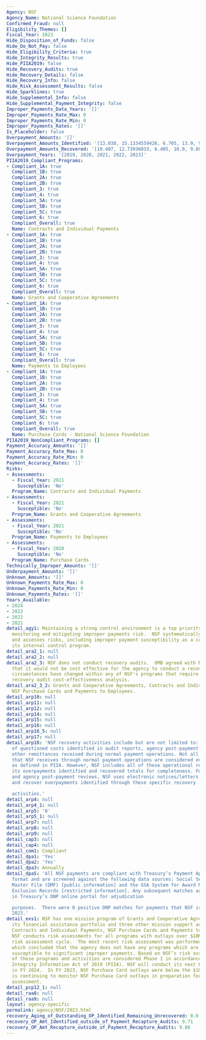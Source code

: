 ```yaml
---
Agency: NSF
Agency_Name: National Science Foundation
Confirmed_Fraud: null
Eligibility_Themes: []
Fiscal_Year: 2023
Hide_Disposition_of_Funds: false
Hide_Do_Not_Pay: false
Hide_Eligibility_Criteria: true
Hide_Integrity_Results: true
Hide_PIIA2019: false
Hide_Recovery_Audits: true
Hide_Recovery_Details: false
Hide_Recovery_Info: false
Hide_Risk_Assessment_Results: false
Hide_Sparklines: true
Hide_Supplemental_Info: false
Hide_Supplemental_Payment_Integrity: false
Improper_Payments_Data_Years: '[]'
Improper_Payments_Rate_Max: 0
Improper_Payments_Rate_Min: 0
Improper_Payments_Rates: '[]'
Is_Placeholder: false
Overpayment_Amounts: '[]'
Overpayment_Amounts_Identified: '[13.038, 15.1334559426, 6.705, 13.9, 9.71]'
Overpayment_Amounts_Recovered: '[10.407, 12.73936033, 6.405, 10.0, 9.88]'
Overpayment_Years: '[2019, 2020, 2021, 2022, 2023]'
PIIA2019_Compliant_Programs:
- Compliant_1A: true
  Compliant_1B: true
  Compliant_2A: true
  Compliant_2B: true
  Compliant_3: true
  Compliant_4: true
  Compliant_5A: true
  Compliant_5B: true
  Compliant_5C: true
  Compliant_6: true
  Compliant_Overall: true
  Name: Contracts and Individual Payments
- Compliant_1A: true
  Compliant_1B: true
  Compliant_2A: true
  Compliant_2B: true
  Compliant_3: true
  Compliant_4: true
  Compliant_5A: true
  Compliant_5B: true
  Compliant_5C: true
  Compliant_6: true
  Compliant_Overall: true
  Name: Grants and Cooperative Agreements
- Compliant_1A: true
  Compliant_1B: true
  Compliant_2A: true
  Compliant_2B: true
  Compliant_3: true
  Compliant_4: true
  Compliant_5A: true
  Compliant_5B: true
  Compliant_5C: true
  Compliant_6: true
  Compliant_Overall: true
  Name: Payments to Employees
- Compliant_1A: true
  Compliant_1B: true
  Compliant_2A: true
  Compliant_2B: true
  Compliant_3: true
  Compliant_4: true
  Compliant_5A: true
  Compliant_5B: true
  Compliant_5C: true
  Compliant_6: true
  Compliant_Overall: true
  Name: Purchase Cards - National Science Foundation
PIIA2019_NonCompliant_Programs: []
Payment_Accuracy_Amounts: '[]'
Payment_Accuracy_Rate_Max: 0
Payment_Accuracy_Rate_Min: 0
Payment_Accuracy_Rates: '[]'
Risks:
- Assessments:
  - Fiscal_Year: 2021
    Susceptible: 'No'
  Program_Name: Contracts and Individual Payments
- Assessments:
  - Fiscal_Year: 2021
    Susceptible: 'No'
  Program_Name: Grants and Cooperative Agreements
- Assessments:
  - Fiscal_Year: 2021
    Susceptible: 'No'
  Program_Name: Payments to Employees
- Assessments:
  - Fiscal_Year: 2020
    Susceptible: 'No'
  Program_Name: Purchase Cards
Technically_Improper_Amounts: '[]'
Underpayment_Amounts: '[]'
Unknown_Amounts: '[]'
Unknown_Payments_Rate_Max: 0
Unknown_Payments_Rate_Min: 0
Unknown_Payments_Rates: '[]'
Years_Available:
- 2024
- 2023
- 2022
- 2021
detail_agy1: Maintaining a strong control environment is a top priority for NSF in
  monitoring and mitigating improper payments risk.  NSF systematically identifies
  and assesses risks, including improper payment susceptibility as a cornerstone of
  its internal control program.
detail_ara2_1: null
detail_ara2_2: null
detail_ara2_3: NSF does not conduct recovery audits.  OMB agreed with NSF's analysis
  that it would not be cost effective for the agency to conduct a recovery audit program.  No
  circumstances have changed within any of NSF's programs that require an additional
  recovery audit cost-effectiveness analysis.
detail_ara2_3_2: Grants and Cooperative Agreements, Contracts and Individual Payments,
  NSF Purchase Cards and Payments to Employees.
detail_arp10: null
detail_arp11: null
detail_arp12: null
detail_arp14: null
detail_arp15: null
detail_arp16: null
detail_arp16_5: null
detail_arp17: null
detail_arp18: 'NSF recovery activities include but are not limited to: resolution
  of questioned costs identified in audit reports, agency post-payment reviews, and
  other remittances received during normal payment operations. Not all remittances
  that NSF receives through normal payment operations are considered overpayments
  as defined in PIIA. However, NSF includes all of these operational remittances in
  its overpayments identified and recovered totals for completeness. For audit resolution
  and agency post-payment reviews, NSF uses electronic notices/letters to identify
  and recover overpayments identified through these specific recovery

  activities.'
detail_arp4: null
detail_arp4_1: null
detail_arp5: '0'
detail_arp5_1: null
detail_arp7: null
detail_arp8: null
detail_arp9: null
detail_cap3: null
detail_cap4: null
detail_com1: Compliant
detail_dpa1: 'Yes'
detail_dpa2: 'Yes'
detail_dpa3: Annually
detail_dpa5: 'All NSF payments are compliant with Treasury’s Payment Application Modernization
  format and are screened against the following data sources: Social Security Death
  Master File (DMF) [public information] and the GSA System for Award Management (SAM)
  Exclusion Records [restricted information]. Any subsequent matches are viewable
  in Treasury’s DNP online portal for adjudication

  purposes.  There were 0 positive DNP matches for payments that NSF issued in FY
  2023.'
detail_exs1: NSF has one mission program of Grants and Cooperative Agreements for
  its financial assistance portfolio and three other mission support activities –
  Contracts and Individual Payments, NSF Purchase Cards and Payments to Employees.
  NSF conducts risk assessments for all programs with outlays over $10M on a three-year
  risk assessment cycle.  The most recent risk assessment was performed in FY 2021,
  which concluded that the agency does not have any programs which are likely to be
  susceptible to significant improper payments. Based on NSF’s risk assessment, all
  of these programs and activities are considered Phase I in accordance with the Payment
  Integrity Information Act of 2019 (PIIA). NSF will conduct its next PIIA risk assessment
  in FY 2024.  In FY 2023, NSF Purchase Card outlays were below the $10M threshold.  NSF
  is continuing to monitor NSF Purchase Card outlays in preparation for the FY 2024
  assessment.
detail_pcp12_1: null
detail_raa8: null
detail_raa9: null
layout: agency-specific
permalink: agency/NSF/2023.html
recovery_Aging_of_Outstanding_OP_Identified_Remaining_Unrecovered: 0.0
recovery_OP_Amt_Identified_outside_of_Payment_Recapture_Audits: 9.71
recovery_OP_Amt_Recapture_outside_of_Payment_Recapture_Audits: 9.88
---
```

